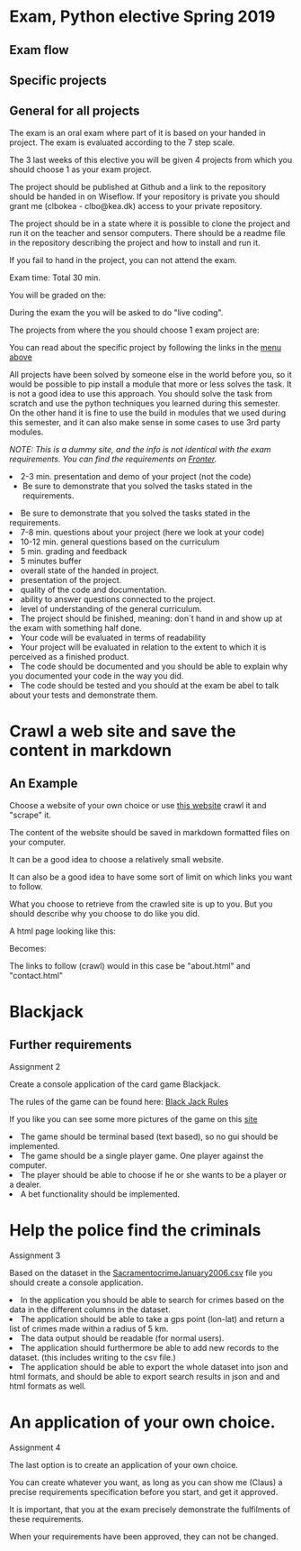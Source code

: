 
<h1>Exam, Python elective Spring 2019</h1>
<h2>Exam flow</h2>
<h2>Specific projects</h2>
<h2>General for all projects</h2>
<p>The exam is an oral exam where part of it is based on your handed in project. The exam is evaluated according to the
            7 step scale.</p>
<p>The 3 last weeks of this elective you will be given 4 projects from which you should choose 1 as your exam
            project.</p>
<p>The project should be published at Github and a link to the repository should be handed in on Wiseflow. If
            your repository is private you should grant me (clbokea - clbo@kea.dk) access to your private repository.
        </p>
<p>The project should be in a state where it is possible to clone the project and run it on the teacher and
            sensor computers. There should be a readme file in the repository describing the project and how to install
            and run it.
        </p>
<p>If you fail to hand in the project, you can not attend the exam.
        </p>
<p>Exam time: Total 30 min.</p>
<p>You will be graded on the:</p>
<p>During the exam the you will be asked to do "live coding".</p>
<p>The projects from where the you should choose 1 exam project are:</p>
<p>You can read about the specific project by following the links in the <a href="#menu">menu above</a></p>
<p> All projects have been solved by someone else in the world before you, so it would be possible to pip
            install a
            module that more or less solves the task. It is not a good idea to use this approach. You should solve the
            task from scratch and use the python techniques you learned during this semester.
            On the other hand it is fine to use the build in modules that we used during this semester, and it can also make sense in some cases to use 3rd party modules.</p>
<p class="btn btn-danger"><em>NOTE: This is a dummy site, and the info is not identical with the exam
                requirements. You can find the requirements on <a href="https://fronter.com/kea/index.phtml">Fronter</a>.</em></p>
<li>2-3 min. presentation and demo of your project (not the code)
                <ul>
<li>Be sure to demonstrate that you solved the tasks stated in the requirements.</li>
</ul>
</li>
<li>Be sure to demonstrate that you solved the tasks stated in the requirements.</li>
<li>7-8 min. questions about your project (here we look at your code)</li>
<li>10-12 min. general questions based on the curriculum</li>
<li>5 min. grading and feedback</li>
<li>5 minutes buffer</li>
<li>overall state of the handed in project.</li>
<li>presentation of the project.</li>
<li>quality of the code and documentation.</li>
<li>ability to answer questions connected to the project.</li>
<li>level of understanding of the general curriculum.</li>
<li>The project should be finished, meaning: don´t hand in and show up at the exam with something half done.
            </li>
<li>Your code will be evaluated in terms of readability</li>
<li>Your project will be evaluated in relation to the extent to which it is perceived as a finished product.
            </li>
<li>The code should be documented and you should be able to explain why you documented your code in the way
                you
                did.</li>
<li>The code should be tested and you should at the exam be abel to talk about your tests and demonstrate
                them.</li>
                
                
                
<h1>Crawl a web site and save the content in markdown</h1>
<h2>An Example</h2>
<p>Choose a website of your own choice or use <a href="https://clbokea.github.io/exam/index.html">this website</a>
            crawl it and "scrape" it.</p>
<p>The content of the website should be saved in markdown formatted files on your computer.</p>
<p>It can be a good idea to choose a relatively small website.</p>
<p>It can also be a good idea to have some sort of limit on which links you want to follow.
        </p>
<p>What you choose to retrieve from the crawled site is up to you. But you should describe why you choose to do
            like you did.</p>
<p>A html page looking like this:</p>
<p>Becomes:</p>
<p>The links to follow (crawl) would in this case be "about.html" and "contact.html"</p>


<h1>Blackjack</h1>
<h2>Further requirements</h2>
<p class="lead">Assignment 2</p>
<p class="lead">Create a console application of the card game Blackjack.</p>
<p>The rules of the game can be found here: <a href="https://en.wikipedia.org/wiki/Blackjack">Black Jack Rules</a></p>
<p>If you like you can see some more pictures of the game on this <a href="black_jack_pics.html">site</a></p>
<li>The game should be terminal based (text based), so no gui should be implemented.</li>
<li>The game should be a single player game. One player against the computer.</li>
<li>The player should be able to choose if he or she wants to be a player or a dealer.</li>
<li>A bet functionality should be implemented.</li>


<h1>Help the police find the criminals</h1>
<p class="lead">Assignment 3</p>
<p class="lead">Based on the dataset in the <a href="https://github.com/python-elective-1-spring-2019/exam/blob/master/assignments/src/SacramentocrimeJanuary2006.csv">SacramentocrimeJanuary2006.csv</a>
            file you should create a console application. </p>
<li>In the application you should be able to search for crimes based on the data in the different columns in
                the dataset.</li>
<li>The application should be able to take a gps point (lon-lat) and return a list of crimes made within a
                radius of 5 km.</li>
<li>The data output should be readable (for normal users).</li>
<li>The application should furthermore be able to add new records to the dataset. (this includes writing to
                the csv file.)</li>
<li>The application should be able to export the whole dataset into json and html formats, and should be
                able to export search results in json and and html formats as well. </li>
<h1>An application of your own choice.</h1>
<p class="lead">Assignment 4</p>
<p>The last option is to create an application of your own choice.</p>
<p>You can create whatever you want, as long as you can show me (Claus) a precise requirements specification
            before you start, and get it approved.</p>
<p>It is important, that you at the exam precisely demonstrate the fulfilments of these requirements. </p>
<p>When your requirements have been approved, they can not be changed.</p>
